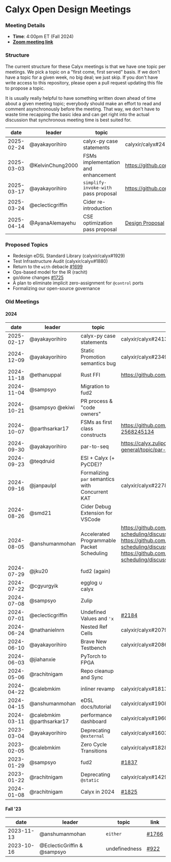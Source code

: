 Calyx Open Design Meetings
=================================

### Meeting Details

- **Time**: 4:00pm ET (Fall 2024)
- [**Zoom meeting link**](https://cornell.zoom.us/j/91029135563?pwd=YlArTmN6MVRlYmc2aHVRclI5cnRXUT09)

### Structure

The current structure for these Calyx meetings is that we have one topic per meetings. We pick a topic on a "first come, first served" basis. If we don't have a topic for a given week, no big deal; we just skip. If you don't have write access to this repository, please open a pull request updating this file to propose a topic.

It is usually really helpful to have something written down ahead of time about a given meeting topic; everybody should make an effort to read and comment asynchronously before the meeting. That way, we don't have to waste time recapping the basic idea and can get right into the actual discussion that synchronous meeting time is best suited for.

| date       | leader                      | topic            | link      |
|------------|-----------------------------|------------------|-----------|
| 2025-02-24 | @ayakayorihiro | calyx-py case statements | calyxir/calyx#2413 |
| 2025-03-03 | @KelvinChung2000 | FSMs implementation and enhancement | https://github.com/calyxir/calyx/pull/2394 |
| 2025-03-17 | @ayakayorihiro | `simplify-invoke-with` pass proposal | https://github.com/calyxir/calyx/pull/2429 | 
| 2025-03-24 | @eclecticgriffin  | Cider re-introduction | |
| 2025-04-14 | @AyanaAlemayehu | CSE optimization pass proposal | [Design Proposal](https://docs.google.com/document/d/1Qxe6XExa4gI5kv3SMzMR77VFHDORagnkOgR4L2yP1q0/edit?usp=sharing) |

[#1837]: https://github.com/orgs/calyxir/discussions/1837
[#1825]: https://github.com/orgs/calyxir/discussions/1825

### Proposed Topics

* Redesign eDSL Standard Library (calyxir/calyx#1929)
* Test Infrastructure Audit (calyxir/calyx#1880)
* Return to the `with` debacle [#1699][]
* Ops-based model for the IR (rachit)
* go/done changes [#1725][] 
* A plan to eliminate implicit zero-assignment for `@control` ports
* Formalizing our open-source governance


### Old Meetings

#### 2024
| date       | leader                      | topic            | link      |
|------------|-----------------------------|------------------|-----------|
| 2025-02-17 | @ayakayorihiro | calyx-py case statements | calyxir/calyx#2413 |
| 2024-12-09 | @ayakayorihiro | Static Promotion semantics bug | calyxir/calyx#2349 |
| 2024-11-18 | @ethanuppal | Rust FFI | https://github.com/calyxir/calyx/pull/2181 |
| 2024-11-04 | @sampsyo | Migration to fud2 | |
| 2024-10-21 | @sampsyo @ekiwi | PR process & "code owners" | |
| 2024-10-07 | @parthsarkar17 | FSMs as first class constructs | https://github.com/calyxir/calyx/issues/2297#issue-2568245134 |
| 2024-09-30 | @ayakayorihiro | par-to-seq | https://calyx.zulipchat.com/#narrow/stream/423433-general/topic/par-to-seq/near/470032666 |
| 2024-09-23 | @teqdruid | ESI + Calyx (+ PyCDE)? | |
| 2024-09-16 | @janpaulpl | Formalizing `par` semantics with Concurrent KAT | calyxir/calyx#2278 |
| 2024-08-26 | @smd21 | Cider Debug Extension for VSCode | |
| 2024-08-05 | @anshumanmohan | Accelerated Programmable Packet Scheduling | https://github.com/cucapra/packet-scheduling/discussions/3, https://github.com/cucapra/packet-scheduling/discussions/13, https://github.com/cucapra/packet-scheduling/discussions/38 |
| 2024-07-29 | @jku20 | fud2 (again) | |
| 2024-07-22 | @cgyurgyik | egglog $\cup$ calyx | |
| 2024-07-08 | @sampsyo | Zulip | |
| 2024-07-01 | @eclecticgriffin | Undefined Values and `'x` | [#2184](https://github.com/calyxir/calyx/issues/2184) |
| 2024-06-24 | @nathanielnrn | Nested Ref Cells | calyxir/calyx#2079 |
| 2024-06-10 | @ayakayorihiro | Brave New Testbench | calyxir/calyx#2086 |
| 2024-06-03 | @jiahanxie | PyTorch to FPGA | |
| 2024-05-06 | @rachitnigam | Repo cleanup and Sync | |
| 2024-04-22 | @calebmkim | inliner revamp | calyxir/calyx#1813 |
| 2024-04-15 | @anshumanmohan | eDSL docs/tutorial | calyxir/calyx#1908 |
| 2024-03-11 | @calebmkim @parthsarkar17 | performance dashboard | calyxir/calyx#1960 |
| 2023-03-04 | @ayakayorihiro | Deprecating `@external` | calyxir/calyx#1603 |
| 2023-02-05 | @calebmkim | Zero Cycle Transitions | calyxir/calyx#1828 |
| 2023-01-29 | @sampsyo | fud2 | [#1837][] |
| 2023-01-22 | @rachitnigam | Deprecating `@static` | calyxir/calyx#1429 |
| 2024-01-08 | @rachitnigam | Calyx in 2024 | [#1825][] |

#### Fall '23 
| date       | leader                      | topic            | link      |
|------------|-----------------------------|------------------|-----------|
| 2023-11-13 | @anshumanmohan              | `either`         | [#1766][] |
| 2023-10-16 | @EclecticGriffin & @sampsyo | undefinedness    | [#922][]  |


[#922]: https://github.com/cucapra/calyx/discussions/922#discussioncomment-7273533
[#1725]: https://github.com/cucapra/calyx/issues/1725
[#1699]: https://github.com/cucapra/calyx/issues/1699
[#1766]: https://github.com/cucapra/calyx/issues/1766
